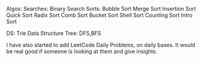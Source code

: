 Algos:
    Searches:
        Binary Search
    Sorts:
        Bubble Sort
        Merge Sort
        Insertion Sort
        Quick Sort
        Radix Sort
        Comb Sort
        Bucket Sort
        Shell Sort
        Counting Sort
        Intro Sort

DS:
    Trie Data Structure
    Tree:
        DFS,BFS


I have also started to add LeetCode Daily Problems, on daily bases.
It would be real good if someone is looking at them and give insights.